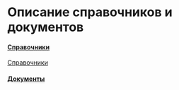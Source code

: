 # Описание справочников и документов

#### [Справочники](https://vodavoz.github.io/Manual/2-описание-справочников-и-документов/1-справочники/)

[Справочники](/2_Описание_справочников_и_документов/1_Справочники/)

#### [Документы](Manual/2-описание-справочников-и-документов/2-документы/)





